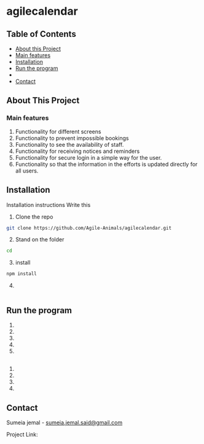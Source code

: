 <!-- TABLE OF CONTENTS -->
# agilecalendar
## Table of Contents

* [About this Project](#about-this-project)
* [Main features](#main-features)
* [Installation](#installation)
* [Run the program](#Run-the-program)
* []()
* [Contact](#contact)


<!-- ABOUT THIS PROJECT -->
## About This Project


### Main features

1. Functionality for different screens
2. Functionality to prevent impossible bookings
3. Functionality to see the availability of staff.
4. Functionality for receiving notices and reminders
5. Functionality for secure login in a simple way for the user.
6. Functionality so that the information in the efforts is updated directly for all users.




## Installation

Installation instructions 
Write this 

1. Clone the repo
```sh
git clone https://github.com/Agile-Animals/agilecalendar.git
```
2. Stand on the folder
```sh
cd 
```
3. install 
```sh
npm install 
```
4. 
```sh

```


## Run the program



1.  
2. 
3. 
4. 
5. 



<!--  -->
## 


1. 
2. 
4. 
5. 



<!-- CONTACT -->
## Contact

Sumeia jemal - sumeia.jemal.said@gmail.com

Project Link: []()





